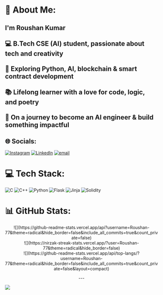 
# 💫 About Me:
## I'm Roushan Kumar<br><br>💻 B.Tech CSE (AI) student, passionate about tech and creativity  </br><br>🧠 Exploring Python, AI, blockchain & smart contract development  </br><br>📚 Lifelong learner with a love for code, logic, and poetry    </br><br>🚀 On a journey to become an AI engineer & build something impactful    


## 🌐 Socials:
[![Instagram](https://img.shields.io/badge/Instagram-%23E4405F.svg?logo=Instagram&logoColor=white)](https://instagram.com/K.roushan_77) [![LinkedIn](https://img.shields.io/badge/LinkedIn-%230077B5.svg?logo=linkedin&logoColor=white)](https://linkedin.com/in/roushan-kumar-214a0528b) [![email](https://img.shields.io/badge/Email-D14836?logo=gmail&logoColor=white)](mailto:Roushan7710@gmail.com) 

# 💻 Tech Stack:
![C](https://img.shields.io/badge/c-%2300599C.svg?style=flat&logo=c&logoColor=white) ![C++](https://img.shields.io/badge/c++-%2300599C.svg?style=flat&logo=c%2B%2B&logoColor=white) ![Python](https://img.shields.io/badge/python-3670A0?style=flat&logo=python&logoColor=ffdd54) ![Flask](https://img.shields.io/badge/flask-%23000.svg?style=flat&logo=flask&logoColor=white) ![Jinja](https://img.shields.io/badge/jinja-white.svg?style=flat&logo=jinja&logoColor=black) ![Solidity](https://img.shields.io/badge/Solidity-%23363636.svg?style=flat&logo=solidity&logoColor=white)
# 📊 GitHub Stats:
<div align="center">![](https://github-readme-stats.vercel.app/api?username=Roushan-77&theme=radical&hide_border=false&include_all_commits=true&count_private=false)<br/>
![](https://nirzak-streak-stats.vercel.app/?user=Roushan-77&theme=radical&hide_border=false)<br/>
![](https://github-readme-stats.vercel.app/api/top-langs/?username=Roushan-77&theme=radical&hide_border=false&include_all_commits=true&count_private=false&layout=compact)

---</div>
[![](https://visitcount.itsvg.in/api?id=Roushan-77&icon=0&color=0)](https://visitcount.itsvg.in)

<!-- Proudly created with GPRM ( https://gprm.itsvg.in ) -->
